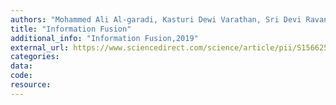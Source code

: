 ```yaml
---
authors: "Mohammed Ali Al-garadi, Kasturi Dewi Varathan, Sri Devi Ravana"
title: "Information Fusion"
additional_info: "Information Fusion,2019"
external_url: https://www.sciencedirect.com/science/article/pii/S1566253518304135
categories:
data:
code:
resource:   
---
```

